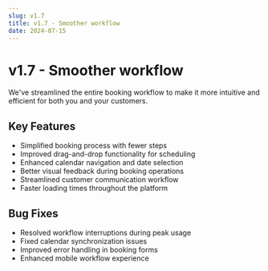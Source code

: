 ```yaml
---
slug: v1.7
title: v1.7 - Smoother workflow
date: 2024-07-15
---
```


# v1.7 - Smoother workflow

We've streamlined the entire booking workflow to make it more intuitive and efficient for both you and your customers.

## Key Features

- Simplified booking process with fewer steps
- Improved drag-and-drop functionality for scheduling
- Enhanced calendar navigation and date selection
- Better visual feedback during booking operations
- Streamlined customer communication workflow
- Faster loading times throughout the platform

## Bug Fixes

- Resolved workflow interruptions during peak usage
- Fixed calendar synchronization issues
- Improved error handling in booking forms
- Enhanced mobile workflow experience
